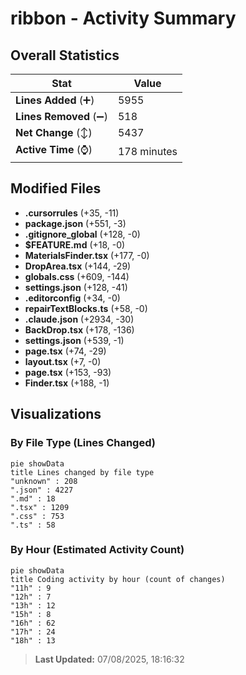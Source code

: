 # ribbon - Activity Summary 

## Overall Statistics

| Stat                   | Value                                                             |
| ---------------------- | ----------------------------------------------------------------- |
| **Lines Added** (➕)   | 5955                                          |
| **Lines Removed** (➖) | 518                                        |
| **Net Change** (↕)    | 5437                |
| **Active Time** (⌚)   | 178 minutes |


## Modified Files
- **.cursorrules** (+35, -11)
- **package.json** (+551, -3)
- **.gitignore_global** (+128, -0)
- **$FEATURE.md** (+18, -0)
- **MaterialsFinder.tsx** (+177, -0)
- **DropArea.tsx** (+144, -29)
- **globals.css** (+609, -144)
- **settings.json** (+128, -41)
- **.editorconfig** (+34, -0)
- **repairTextBlocks.ts** (+58, -0)
- **.claude.json** (+2934, -30)
- **BackDrop.tsx** (+178, -136)
- **settings.json** (+539, -1)
- **page.tsx** (+74, -29)
- **layout.tsx** (+7, -0)
- **page.tsx** (+153, -93)
- **Finder.tsx** (+188, -1)

## Visualizations

### By File Type (Lines Changed)

```mermaid
pie showData
title Lines changed by file type
"unknown" : 208
".json" : 4227
".md" : 18
".tsx" : 1209
".css" : 753
".ts" : 58
```

### By Hour (Estimated Activity Count)

```mermaid
pie showData
title Coding activity by hour (count of changes)
"11h" : 9
"12h" : 7
"13h" : 12
"15h" : 8
"16h" : 62
"17h" : 24
"18h" : 13
```


> **Last Updated:** 07/08/2025, 18:16:32